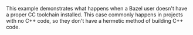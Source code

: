 This example demonstrates what happens when a Bazel user doesn't have a proper CC toolchain installed.
This case commonly happens in projects with no C++ code, so they don't have a hermetic method of building C++ code.

